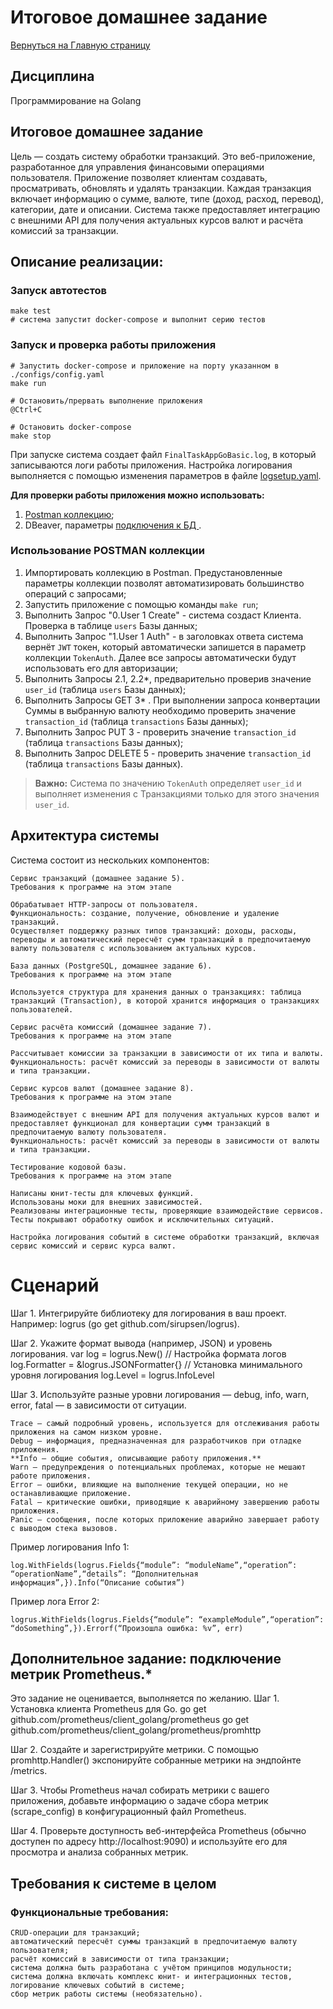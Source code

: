 # Итоговое домашнее задание


[Вернуться на Главную страницу](../../../README.MD)

## Дисциплина
Программирование на Golang

## Итоговое домашнее задание

Цель — создать систему обработки транзакций. Это веб-приложение, разработанное для управления финансовыми операциями пользователя. Приложение позволяет клиентам создавать, просматривать, обновлять и удалять транзакции. Каждая транзакция включает информацию о сумме, валюте, типе (доход, расход, перевод), категории, дате и описании. Система также предоставляет интеграцию с внешними API для получения актуальных курсов валют и расчёта комиссий за транзакции.

## Описание реализации:

### Запуск автотестов

```
make test
# система запустит docker-compose и выполнит серию тестов
```

### Запуск и проверка работы приложения
```
# Запустить docker-compose и приложение на порту указанном в ./configs/config.yaml
make run

# Остановить/прервать выполнение приложения 
@Ctrl+C

# Остановить docker-compose
make stop

```

При запуске система создает файл `FinalTaskAppGoBasic.log`, в который записываются логи работы приложения. Настройка логирования выполняется с помощью изменения параметров в файле [logsetup.yaml](configs/logsetup.yaml).

**Для проверки работы приложения можно использовать:**

1. [Postman коллекцию](./assets/GOLang-Transactions.postman_collection.json);
2. DBeaver, параметры [подключения к БД ](configs/config.yaml).

### Использование POSTMAN коллекции

1. Импортировать коллекцию в Postman. Предустановленные параметры коллекции позволят автоматизировать большинство операций с запросами;
2. Запустить приложение с помощью команды `make run`;
3. Выполнить Запрос "0.User 1 Create" - система создаст Клиента. Проверка в таблице `users` Базы данных;
4. Выполнить Запрос "1.User 1 Auth" - в заголовках ответа система вернёт `JWT` токен, который автоматически запишется в параметр коллекции `TokenAuth`. Далее все запросы автоматически будут использовать его для авторизации;
5. Выполнить Запросы 2.1, 2.2*, предварительно проверив значение `user_id` (таблица `users` Базы данных);
6. Выполнить Запросы GET 3* .  При выполнении запроса конвертации Суммы в выбранную валюту необходимо проверить значение `transaction_id` (таблица `transactions` Базы данных);
7. Выполнить Запрос PUT 3 - проверить значение `transaction_id` (таблица `transactions` Базы данных);
8. Выполнить Запрос DELETE 5 - проверить значение `transaction_id` (таблица `transactions` Базы данных).

> **Важно:** Система по значению `TokenAuth` определяет `user_id` и выполняет изменения с Транзакциями только для этого значения `user_id`.

## Архитектура системы
Система состоит из нескольких компонентов:

    Сервис транзакций (домашнее задание 5).
    Требования к программе на этом этапе

    Обрабатывает HTTP-запросы от пользователя.
    Функциональность: создание, получение, обновление и удаление транзакций.
    Осуществляет поддержку разных типов транзакций: доходы, расходы, переводы и автоматический пересчёт сумм транзакций в предпочитаемую валюту пользователя с использованием актуальных курсов.

    База данных (PostgreSQL, домашнее задание 6).
    Требования к программе на этом этапе

    Используется структура для хранения данных о транзакциях: таблица транзакций (Transaction), в которой хранится информация о транзакциях пользователей.

    Сервис расчёта комиссий (домашнее задание 7).
    Требования к программе на этом этапе

    Рассчитывает комиссии за транзакции в зависимости от их типа и валюты.
    Функциональность: расчёт комиссий за переводы в зависимости от валюты и типа транзакции.

    Сервис курсов валют (домашнее задание 8).
    Требования к программе на этом этапе

    Взаимодействует с внешним API для получения актуальных курсов валют и предоставляет функционал для конвертации сумм транзакций в предпочитаемую валюту пользователя.
    Функциональность: расчёт комиссий за переводы в зависимости от валюты и типа транзакции.

    Тестирование кодовой базы.
    Требования к программе на этом этапе

    Написаны юнит-тесты для ключевых функций.
    Использованы моки для внешних зависимостей.
    Реализованы интеграционные тесты, проверяющие взаимодействие сервисов.
    Тесты покрывают обработку ошибок и исключительных ситуаций.

    Настройка логирования событий в системе обработки транзакций, включая сервис комиссий и сервис курса валют.

# Сценарий

Шаг 1. Интегрируйте библиотеку для логирования в ваш проект.
Например: logrus (go get github.com/sirupsen/logrus).

Шаг 2. Укажите формат вывода (например, JSON) и уровень логирования.
var log = logrus.New()
// Настройка формата логов
log.Formatter = &logrus.JSONFormatter{}
// Установка минимального уровня логирования
log.Level = logrus.InfoLevel

Шаг 3. Используйте разные уровни логирования — debug, info, warn, error, fatal — в зависимости от ситуации.

    Trace — самый подробный уровень, используется для отслеживания работы приложения на самом низком уровне.
    Debug — информация, предназначенная для разработчиков при отладке приложения.
    **Info — общие события, описывающие работу приложения.**
    Warn — предупреждения о потенциальных проблемах, которые не мешают работе приложения.
    Error — ошибки, влияющие на выполнение текущей операции, но не останавливающие приложение.
    Fatal — критические ошибки, приводящие к аварийному завершению работы приложения.
    Panic — сообщения, после которых приложение аварийно завершает работу с выводом стека вызовов.

Пример логирования Info 1:

```
log.WithFields(logrus.Fields{“module”: “moduleName”,“operation”: “operationName”,“details”: “Дополнительная информация”,}).Info(“Описание события”)
```

Пример лога Error 2:

```
logrus.WithFields(logrus.Fields{“module”: “exampleModule”,“operation”: “doSomething”,}).Errorf(“Произошла ошибка: %v”, err)
```

## Дополнительное задание: подключение метрик Prometheus.*

Это задание не оценивается, выполняется по желанию.
Шаг 1. Установка клиента Prometheus для Go.
go get github.com/prometheus/client_golang/prometheus
go get github.com/prometheus/client_golang/prometheus/promhttp

Шаг 2. Создайте и зарегистрируйте метрики. С помощью promhttp.Handler() экспонируйте собранные метрики на эндпойнте /metrics.

Шаг 3. Чтобы Prometheus начал собирать метрики с вашего приложения, добавьте информацию о задаче сбора метрик (scrape_config) в конфигурационный файл Prometheus.

Шаг 4. Проверьте доступность веб-интерфейса Prometheus (обычно доступен по адресу http://localhost:9090) и используйте его для просмотра и анализа собранных метрик.

## Требования к системе в целом

### Функциональные требования:

    CRUD-операции для транзакций;
    автоматический пересчёт суммы транзакций в предпочитаемую валюту пользователя;
    расчёт комиссий в зависимости от типа транзакции;
    система должна быть разработана с учётом принципов модульности;
    система должна включать комплекс юнит- и интеграционных тестов, логирование ключевых событий в системе;
    сбор метрик работы системы (необязательно).
